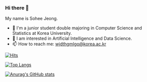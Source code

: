 ### Hi there 👋

My name is Sohee Jeong.
- 🔭 I'm a junior student double majoring in Computer Science and Statistics at Korea University.
- 🌱 I am interested in Artificial Intelligence and Data Science.
- 📫 How to reach me: wjdthgmlgo@korea.ac.kr  



[![Hits](https://hits.seeyoufarm.com/api/count/incr/badge.svg?url=https%3A%2F%2Fgithub.com%2FSoheeJeong&count_bg=%2379C83D&title_bg=%23555555&icon=&icon_color=%23E7E7E7&title=hits&edge_flat=false)](https://hits.seeyoufarm.com)


[![Top Langs](https://github-readme-stats.vercel.app/api/top-langs/?username=SoheeJeong&hide=Jupyter.Notebook&layout=compact)](https://github.com/anuraghazra/github-readme-stats)


[![Anurag's GitHub stats](https://github-readme-stats.vercel.app/api?username=SoheeJeong&show_icons=true&theme=cobalt)](https://github.com/anuraghazra/github-readme-stats)

